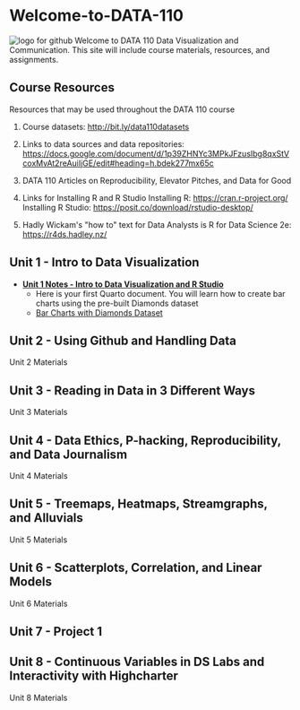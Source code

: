 # Welcome-to-DATA-110
![logo for github](https://github.com/rjsaidi/Welcome-to-DATA-110/assets/33728906/6ac013f0-474c-46fa-bd98-23ccbb61f5e6)
Welcome to DATA 110 Data Visualization and Communication. This site will include course materials, resources, and assignments. 

## Course Resources
Resources that may be used throughout the DATA 110 course

1. Course datasets: http://bit.ly/data110datasets

2. Links to data sources and data repositories: https://docs.google.com/document/d/1p39ZHNYc3MPkJFzusIbg8qxStVcoxMvAt2reAuiIjGE/edit#heading=h.bdek277mx65c

3. DATA 110 Articles on Reproducibility, Elevator Pitches, and Data for Good

4. Links for Installing R and R Studio
   Installing R: https://cran.r-project.org/ 
   Installing R Studio: https://posit.co/download/rstudio-desktop/

5. Hadly Wickam's "how to" text for Data Analysts is R for Data Science 2e: https://r4ds.hadley.nz/

## Unit 1 - Intro to Data Visualization
- [**Unit 1 Notes - Intro to Data Visualization and R Studio**](./Data110_unit1.pdf)
  - Here is your first Quarto document. You will learn how to create bar charts using the pre-built Diamonds dataset
  - [Bar Charts with Diamonds Dataset](./bar_charts_with_diamonds.qmd)

## Unit 2 - Using Github and Handling Data

Unit 2 Materials

## Unit 3 - Reading in Data in 3 Different Ways

Unit 3 Materials

## Unit 4 - Data Ethics, P-hacking, Reproducibility, and Data Journalism

Unit 4 Materials

## Unit 5 - Treemaps, Heatmaps, Streamgraphs, and Alluvials

Unit 5 Materials

## Unit 6 - Scatterplots, Correlation, and Linear Models

Unit 6 Materials

## Unit 7 - Project 1

## Unit 8 - Continuous Variables in DS Labs and Interactivity with Highcharter

Unit 8 Materials
